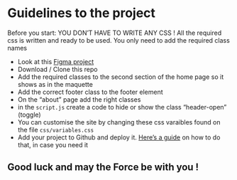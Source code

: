 # Guidelines to the project

Before you start: YOU DON’T HAVE TO WRITE ANY CSS ! All the required css is written and ready to be used. You only need to add the required class names

- Look at this [Figma project](https://www.figma.com/design/w4Y3CAniWAcDYqp0T41Rop/simple-landing-page?node-id=0-1&node-type=canvas&t=zjHDVc17WXVS49kf-0)
- Download / Clone this repo
- Add the required classes to the second section of the home page so it shows as in the maquette
- Add the correct footer class to the footer element
- On the “about” page add the right classes
- in the `script.js` create a code to hide or show the class “header-open” (toggle)
- You can customise the site by changing these css varaibles found on the file `css/variables.css`
- Add your project to Github and deploy it. [Here’s a guide](https://www.notion.so/Github-517fb95f655b42a4892ac40b596ba322) on how to do that, in case you need it

## Good luck and may the Force be with you !
